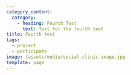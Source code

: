 ```yaml
---
category_content:
  category:
    - heading: Fourth Test
      text: Text for the fourth test
title: Fourth test
tags:
  - project
  - participate
image: /assets/media/social-clinic-image.jpg
template: page
---
```

